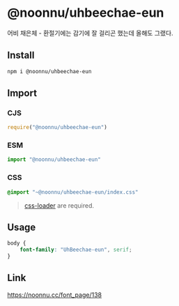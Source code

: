 # @noonnu/uhbeechae-eun
어비 채은체 - 환절기에는 감기에 잘 걸리곤 했는데 올해도 그랬다.

## Install
```sh
npm i @noonnu/uhbeechae-eun
```
## Import
### CJS
```js
require("@noonnu/uhbeechae-eun")
```
### ESM
```js
import "@noonnu/uhbeechae-eun"
```
### CSS 
```css
@import "~@noonnu/uhbeechae-eun/index.css"
```
> [css-loader](https://github.com/webpack-contrib/css-loader) are required.

## Usage
```css
body {
    font-family: "UhBeechae-eun", serif;
}
```

## Link
https://noonnu.cc/font_page/138